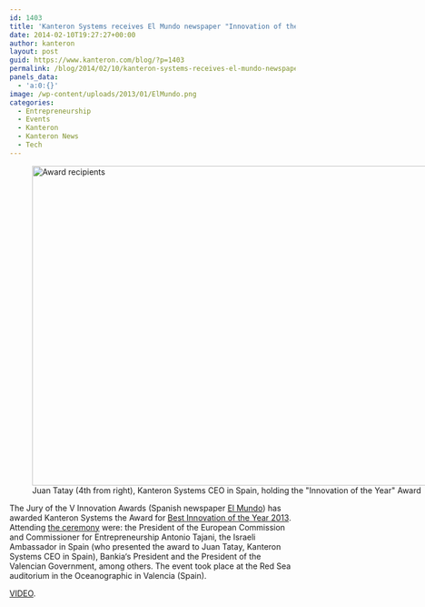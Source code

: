 ```yaml
---
id: 1403
title: 'Kanteron Systems receives El Mundo newspaper "Innovation of the Year Award"'
date: 2014-02-10T19:27:27+00:00
author: kanteron
layout: post
guid: https://www.kanteron.com/blog/?p=1403
permalink: /blog/2014/02/10/kanteron-systems-receives-el-mundo-newspaper-innovation-of-the-year-award/
panels_data:
  - 'a:0:{}'
image: /wp-content/uploads/2013/01/ElMundo.png
categories:
  - Entrepreneurship
  - Events
  - Kanteron
  - Kanteron News
  - Tech
---
```

<figure style="width: 997px" class="wp-caption aligncenter"><img alt="Award recipients" src="https://estaticos01.elmundo.es/assets/multimedia/imagenes/2014/02/10/13920636387358.jpg" width="997" height="562" /><figcaption class="wp-caption-text">Juan Tatay (4th from right), Kanteron Systems CEO in Spain, holding the "Innovation of the Year" Award</figcaption></figure> 

The Jury of the V Innovation Awards (Spanish newspaper <a title="https://www.elmundo.es/" href="https://www.elmundo.es/" target="_blank">El Mundo</a>) has awarded Kanteron Systems the Award for <a title="https://www.elmundo.es/economia/2014/02/06/52f3dabc22601dc12a8b4573.html" href="https://www.elmundo.es/economia/2014/02/06/52f3dabc22601dc12a8b4573.html" target="_blank">Best Innovation of the Year 2013</a>. Attending <a title="https://www.elmundo.es/comunidad-valenciana/2014/02/10/52f8c7aae2704e0d318b4577.html" href="https://www.elmundo.es/comunidad-valenciana/2014/02/10/52f8c7aae2704e0d318b4577.html" target="_blank">the ceremony</a> were: the President of the European Commission and Commissioner for Entrepreneurship Antonio Tajani, the Israeli Ambassador in Spain (who presented the award to Juan Tatay, Kanteron Systems CEO in Spain), Bankia‘s President and the President of the Valencian Government, among others. The event took place at the Red Sea auditorium in the Oceanographic in Valencia (Spain).

<a title="https://k.uecdn.es/index.php/kwidget/wid/_108/uiconf_id/8704917/entry_id/0_0pw2hbxj" href="https://k.uecdn.es/index.php/kwidget/wid/_108/uiconf_id/8704917/entry_id/0_0pw2hbxj" target="_blank">VIDEO</a>.